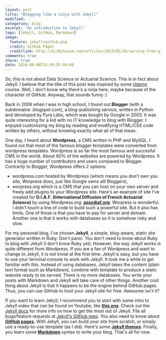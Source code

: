 ```yaml
---
layout: post
title: "Blogging like a ninja with Jekyll"
modified:
categories: blog
excerpt: "An introduction to Jekyll"
tags: [Jekyll, GitHub, Markdown]
image:
  feature: jekyll+github.png
  credit: GitHub Pages
  creditlink: http://bitbyteyum.com/articles/2013/05/28/serving-from-github/
comments: true
share: true
date: 2014-08-08T15:39:55-04:00
---
```


So, this is not about Data Science or Actuarial Science. This is in fact about Jekyll. I believe that the title of this post was inspired by some [Udemy] course. Well, I don't know why there's a ninja here, maybe because of the character of GitHub. Anyway, that sounds funny :)

Back in 2006 when I was in high school, I found out **Blogger** (with a subdomaine .blogspot.com), a blog-publishing service, written in Python and developed by Pyra Labs, which was bought by Google in 2003. It was quite interesting for a kid with no IT knowledge to blog with Blogger. I enjoyed customizing my blog by reading and modifying HTML/CSS code written by others, without knowing exactly what all of that mean. 

One day, I heard about **Wordpress**, a CMS written in PHP and MySQL. I found out that most of the famous blogger templates were converted from wordpress templates. Wordpress is so far the most famous and succesful CMS in the world. About 60% of the websites are powered by Wordpress. It has a huge number of contributors and users compared to Blogger. Contrarily to Blogger, Wordpress offers 2 options: 

* wordpress.com hosted by Wordpress (which means you don't own you site, Worpress does, just like Google owns alll Bloggers),
* worpress.org which is a CMS that you can host on your own server and freely add plugins to your Wordpress site. Here's an example of site I've created for **D.I.A.F. (International Diffusion of French Actuarial Science)** by using Wordpress.org: [**assodiaf.org**](http://assodiaf.org/). Worpress is wonderful. I didn't touch a line of code to build such a powerful site. But it also has limits. One of those is that you have to pay for server and domain. Another one is that it works with databases so it is somehow risky and slow. 


For my personal blog, I've chosen **Jekyll**, a simple, blog-aware, static site generator written in Ruby. Don't panic. You don't need to know about Ruby to blog with Jekyll (I don't know Ruby yet). However, the way Jekyll works is quite different from Wordpress. If you are a fan of Wordpress and want to change to Jekyll, it is not trivial at the first time. Jekyll is easy, but you have to use your terminal console to work with Jekyll. It took me a while to get familiar with this. Instead of using databases, Jekyll takes the content (plain text format such as Markdown), combine with template to produce a static website ready to be served. There is no more databases. You write your posts with Markdown and Jekyll will take care of other things. Another cool thing about Jekyll is that it happens to be the engine behind GitHub pages. Thus, you can use GitHub to host your Jekyll site for free. Awesome isn't it?

If you want to learn Jekyll, I recommend you to start with some intro to Jekyll video that can be found on Youtube, like [**this one**](https://www.youtube.com/watch?v=O7NBEFmA7yA). Check out the [Jekyll docs][jekyll] for more info on how to get the most out of Jekyll. File all bugs/feature requests at [Jekyll's GitHub repo][jekyll-gh]. You also need to know about [**GitHub pages**](https://pages.github.com). With Jekyll, you can build your site from scratch, or simply use a ready-to-use template (as I did). Here's some [**Jekyll themes**](http://jekyllthemes.org). Finally, you learn some [**Markdown**](https://daringfireball.net/projects/markdown/) syntax to write your blog. That's all for now.  





[jekyll-gh]: https://github.com/jekyll/jekyll
[jekyll]:    http://jekyllrb.com
[Udemy]: https://www.udemy.com

